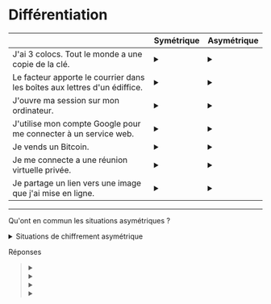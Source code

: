 # Différentiation

| | Symétrique | Asymétrique |
| --- | --- | --- |
| J'ai 3 colocs. Tout le monde a une copie de la clé. | <details><summary></summary>😄</details> | <details><summary></summary>😢 Chaque colocataire n'a pas besoin de deux clés différentes pour entrer. </details> |
| Le facteur apporte le courrier dans les boîtes aux lettres d'un édiffice. | <details><summary></summary>😢 Le facteur n'utilise pas la même clé que les résidents. </details> | <details><summary></summary>😄</details> |
| J'ouvre ma session sur mon ordinateur.| <details><summary></summary>😃</details> | <details><summary></summary>😢 L'opération est locale et ne nécessite pas de communication sécurisée.</details> |
| J'utilise mon compte Google pour me connecter à un service web.| <details><summary></summary>😢 Le service web ne reçoit jamais votre mot de passe Google (la clé secrète). </details> | <details><summary></summary>😃</details> |
| Je vends un Bitcoin.| <details><summary></summary>😢 L'opération nécessite de prouver que vous êtes bien le propriétaire du portefeuille.</details> | <details><summary></summary>😃</details> |
| Je me connecte a une réunion virtuelle privée.| <details><summary></summary>😢 Pour la connexion seulement, l'identité est vérifiée avec une clé publique envoyée au serveur. </details> | <details><summary></summary>😃</details> |
| Je partage un lien vers une image que j'ai mise en ligne. | <details><summary></summary>😃</details> | <details><summary></summary>😢 Le lien en question sert de clé. Aucune sécurité nécessaire. </details> |

---

Qu'ont en commun les situations asymétriques ?

<details><summary>Situations de chiffrement asymétrique</summary>
</br>
  <ul>
  <li>Le facteur vient porter le courrier dans les boîtes aux lettres d'un grand édiffice.</li>
  <li>J'utilise mon compte Google pour me connecter à un service web.</li>
  <li>Je vend un Bitcoin.</li>
  <li>Je me connecte a une réunion virtuelle privée.</li>
</ul>
</details>

Réponses

> <details><summary></summary>La clé privée n'a pas besoin d'être partagée</details>
> <details><summary></summary>On partage des informations sensibles</details>
> <details><summary></summary>La rapidité de l'opération ne prime pas sur sa sécurité</details>
> <details><summary></summary>Bravo ! 😃</details>
